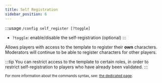 ```yaml
---
title: Self Registration
sidebar_position: 6
---
```


:::usage
`/config self_register [?toggle]`
- `?toggle`: enable/disable the self-registration (optional)
:::

Allows players with access to the template to register their **own** characters.
Moderators will continue to be able to register characters for other players.

:::tip
You can restrict access to the template to certain roles, in order to restrict self-registration to players who have already been validated.
:::

<small>For more information about the commands syntax, see: [the dedicated page](../introduction/format.md).</small>
